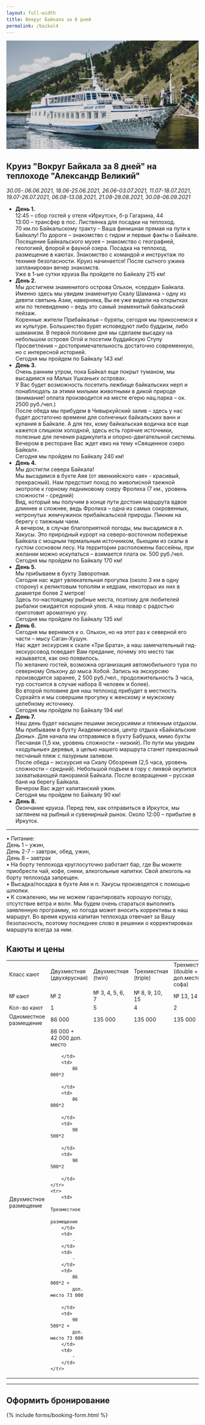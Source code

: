 ```yaml
---
layout: full-width
title: Вокруг Байкала за 8 дней
permalink: /baikal4
---
```


![Теплоход "Александр Великий"](/assets/images/baikal/alexander.jpg)

## Круиз  "Вокруг Байкала за 8 дней" на теплоходе "Александр Великий" 

*30.05-.06.06.2021, 18.06-25.06.2021, 26.06-03.07.2021, 11.07-18.07.2021, 19.07-26.07.2021, 06.08-13.08.2021, 21.08-28.08.2021, 30.08-06.09.2021*

* **День 1.**  
12:45 – сбор гостей у отеля «Иркутск», б-р Гагарина, 44  
13:00 – трансфер в пос. Листвянка для посадки на теплоход.  
70 км.по Байкальскому тракту – Ваша финишная прямая на пути к Байкалу! По дороге – знакомство с гидом и первые факты о Байкале.  
Посещение Байкальского музея – знакомство с географией, геологией, флорой и фауной озера. Посадка на теплоход, размещение в каютах. Знакомство с командой и инструктаж по технике безопасности. 
Круиз начинается! После сытного ужина запланирован вечер знакомств.  
Уже в 1-ые сутки круиза Вы пройдете по Байкалу 215 км!  
* **День 2.**  
Мы достигнем знаменитого острова Ольхон, «сердце» Байкала.  
Именно здесь мы увидим знаменитую Скалу Шаманка – одну из девяти святынь Азии, наверняка, Вы ее уже видели на открытках или по телевидению – ведь это самый знаменитый байкальский пейзаж.  
Коренные жители Прибайкалья – буряты, сегодня мы прикоснемся к их культуре. Большинство бурят исповедуют либо буддизм, либо шаманизм. В первой половине дня мы сделаем высадку на небольшом острове Огой и посетим буддийскую Ступу Просветления – достопримечательность достаточно современную, но с интересной историей.  
Сегодня мы пройдем по Байкалу 143 км!  
* **День 3.**  
Очень ранним утром, пока Байкал еще покрыт туманом, мы высадимся на Малых Ушканьих островах.  
У Вас будет возможность посетить лежбище байкальских нерп и понаблюдать за этими милыми животными в дикой природе (внимание! оплата производится на месте егерю нац.парка – ок. 2500 руб./чел.)  
После обеда мы прибудем в Чивыркуйский залив – здесь у нас будет достаточно времени для солнечных байкальских ванн и купания в Байкале. А для тех, кому байкальская водичка все еще кажется слишком холодной, здесь есть горячие источники, полезные для лечения радикулита и опорно-двигательной системы.
Вечером в ресторане Вас ждет квиз на тему «Священное озеро Байкал».  
Сегодня мы пройдем по Байкалу 240 км!   
* **День 4.**  
Мы достигли севера Байкала!  
Мы высадимся в бухте Аяя (от эвенкийского «ая» - красивый, прекрасный). Нам предстоит поход по живописной таежной экотропе к горному ледниковому озеру Фролиха (7 км., уровень сложности - средний)    
 Вид, который мы получим в конце пути достоин маршрута вдвое длиннее и сложнее, ведь Фролиха – одна из самых сокровенных, нетронутых жемчужинок прибайкальской природы.
Пикник на берегу с таежным чаем.  
А вечером, в случае благоприятной погоды, мы высадимся в п. Хакусы. Это природный курорт на северо-восточном побережье Байкала с мощным термальным источником, бьющим из скалы в густом сосновом лесу. На территории расположены бассейны, при желании можно искупаться – взимается плата ок. 500 руб./чел.   
Сегодня мы пройдем по Байкалу 170 км!  
* **День 5.**  
Мы прибываем в бухту Заворотная.  
Сегодня нас ждет увлекательная прогулка (около 3 км в одну сторону) к реликтовым тополям и кедрам, некоторых их них в диаметре более 2 метров!  
Здесь по-настоящему рыбные места, поэтому для любителей рыбалки ожидается хороший улов. А наш повар с радостью приготовит ароматную уху.  
Сегодня мы пройдем по Байкалу 135 км!  
* **День 6.**  
Сегодня мы вернемся к о. Ольхон, но на этот раз к северной его части – мысу Саган-Хушун.  
Нас ждет экскурсия к скале «Три Брата», а наш замечательный гид-экскурсовод поведает Вам предание, почему это место так называется, как оно появилось.  
По желанию гостей, возможна организация автомобильного тура по северному Ольхону до мыса Хобой.  Запись на экскурсию производится заранее, 2 500 руб./чел., продолжительность 3 часа, тур состоится в случае набора 8 человек и более).  
Во второй половине дня наш теплоход прибудет в местность Сурхайтэ и мы совершим прогулку к женскому и мужскому целебному источнику.  
Сегодня мы пройдем по Байкалу 194 км!  
* **День 7.**   
Наш день будет насыщен пешими экскурсиями и пляжным отдыхом.  
Мы прибываем в бухту Академическая, центр отдыха «Байкальские Дюны». Для начала мы отправимся в бухту Бабушка, мимо бухты Песчаная (1,5 км, уровень сложности – низкий). По пути мы увидим «ходульные» деревья, а целью нашего маршрута станет прекрасный песчаный пляж с лазурным заливом.   
После обеда – экскурсия на Скалу Обозрения (2,5 часа, уровень сложности – средний). Небольшой подъем в гору с лихвой окупится захватывающей панорамой Байкала. После возвращения – русская баня на берегу Байкала.  
Вечером Вас ждет капитанский ужин.  
Сегодня мы пройдем по Байкалу 90 км! 
* **День 8.**  
Окончание круиза. Перед тем, как отправиться в Иркутск, мы заглянем на рыбный и сувенирный рынок. Около 12:00 – прибытие в Иркутск.  

******
  
• Питание:  
День 1 – ужин,  
День 2-7 – завтрак, обед, ужин,  
День 8 – завтрак    
• На борту теплохода круглосуточно работает бар, где Вы можете приобрести чай, кофе, снеки, алкогольные напитки. Свой алкоголь на борту теплохода запрещен.  
• Высадка/посадка в бухте Аяя и п. Хакусы производятся с помощью шлюпки.   
• К сожалению, мы не можем гарантировать хорошую погоду, отсутствие ветра и волн. Мы будем очень стараться выполнить заявленную программу, но погода может вносить коррективы в наш маршрут. Во время круиза капитан теплохода отвечает за Вашу безопасность, поэтому последнее слово в решении о корректировках маршрута всегда за ним.  


## Каюты и цены  


<table>
	<tr>
		<td>
			Класс
			кают
		</td>
		<td>
			Двухместная
			(двухярусная)
		</td>
		<td>
			Двухместная
			(twin)
		</td>
		<td>
			Трехместная
			(triple)
		</td>
		<td>
			Трехместная
			(double
			+ доп.место софа)
		</td>
		<td>
			Семейная
			(double)
		</td>
	</tr>
	<tr>
		<td>
			№ кают
		</td>
		<td>
			№ 2
		</td>
		<td>
			№ 3, 4,
			5, 6, 7
		</td>
		<td>
			№ 8, 9,
			10, 15
		</td>
		<td>
			№ 13,
			14
		</td>
		<td>
			№ 11,
			12
		</td>
	</tr>
	<tr>
		<td>
			Кол-во
			кают
		</td>
		<td>
			1
		</td>
		<td>
			5
		</td>
		<td>
			4
		</td>
		<td>
			2
		</td>
		<td>
			2
		</td>
	</tr>
	<tr>
		<td>
			Одноместное
			размещение
		</td>
		<td>
			86
			000
		</td>
		<td>
			135&nbsp;000
		</td>
		<td>
			135&nbsp;000
		</td>
		<td>
			135&nbsp;000
		</td>
		<td>
			135&nbsp;000
		</td>
	</tr>
	<tr>
		<td>
			Двухместное
			размещение
		</td>
		<td>
			86
			000 + 42&nbsp;000 доп. место 
			
		</td>
		<td>
			86 000*2 
			
		</td>
		<td>
			86 000*2 
			
		</td>
		<td>
			90 500*2 
			
		</td>
		<td>
			90 500*2 
			
		</td>
	</tr>
	<tr>
		<td>
			Трехместное
			размещение
		</td>
		<td>
			-
		</td>
		<td>
			-
		</td>
		<td>
			86 000*2 +
			доп. место 73 000 
			
		</td>
		<td>
			90 500*2 +
			доп. место 73 000
		</td>
		<td>
			-
		</td>
	</tr>
</table>

*******
## Оформить бронирование

{% include forms/booking-form.html %}